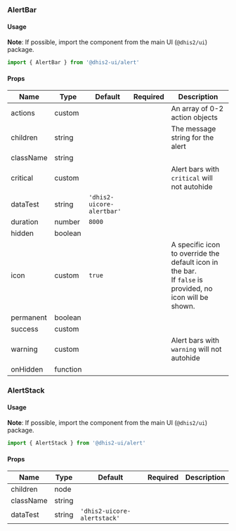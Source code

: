 ### AlertBar

#### Usage

**Note**: If possible, import the component from the main UI (`@dhis2/ui`) package.

```js
import { AlertBar } from '@dhis2-ui/alert'
```

#### Props

| Name      | Type     | Default                   | Required | Description                                                                                                 |
| --------- | -------- | ------------------------- | -------- | ----------------------------------------------------------------------------------------------------------- |
| actions   | custom   |                           |          | An array of 0-2 action objects                                                                              |
| children  | string   |                           |          | The message string for the alert                                                                            |
| className | string   |                           |          |                                                                                                             |
| critical  | custom   |                           |          | Alert bars with `critical` will not autohide                                                                |
| dataTest  | string   | `'dhis2-uicore-alertbar'` |          |                                                                                                             |
| duration  | number   | `8000`                    |          |                                                                                                             |
| hidden    | boolean  |                           |          |                                                                                                             |
| icon      | custom   | `true`                    |          | A specific icon to override the default icon in the bar.<br/>If `false` is provided, no icon will be shown. |
| permanent | boolean  |                           |          |                                                                                                             |
| success   | custom   |                           |          |                                                                                                             |
| warning   | custom   |                           |          | Alert bars with `warning` will not autohide                                                                 |
| onHidden  | function |                           |          |                                                                                                             |

### AlertStack

#### Usage

**Note**: If possible, import the component from the main UI (`@dhis2/ui`) package.

```js
import { AlertStack } from '@dhis2-ui/alert'
```

#### Props

| Name      | Type   | Default                     | Required | Description |
| --------- | ------ | --------------------------- | -------- | ----------- |
| children  | node   |                             |          |             |
| className | string |                             |          |             |
| dataTest  | string | `'dhis2-uicore-alertstack'` |          |             |
